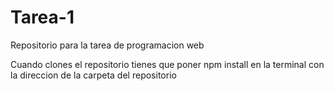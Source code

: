 # Tarea-1
Repositorio para la tarea de programacion web

Cuando clones el repositorio tienes que poner npm install en la terminal con la direccion de la carpeta del repositorio
